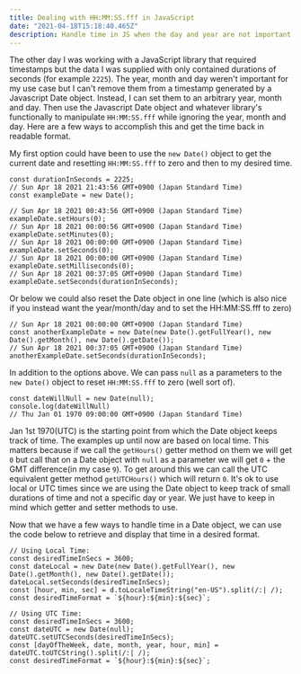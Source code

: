 ```yaml
---
title: Dealing with HH:MM:SS.fff in JavaScript
date: "2021-04-18T15:18:40.465Z"
description: Handle time in JS when the day and year are not important.
---
```


The other day I was working with a JavaScript library that required timestamps but the data I was supplied with only contained durations of seconds (for example `2225`). The year, month and day weren't important for my use case but I can't remove them from a timestamp generated by a Javascript Date object. Instead, I can set them to an arbitrary year, month and day. Then use the Javascript Date object and whatever library's functionally to manipulate `HH:MM:SS.fff` while ignoring the year, month and day. Here are a few ways to accomplish this and get the time back in readable format.

My first option could have been to use the `new Date()` object to get the current date and resetting `HH:MM:SS.fff` to zero and then to my desired time.

```
const durationInSeconds = 2225;
// Sun Apr 18 2021 21:43:56 GMT+0900 (Japan Standard Time)
const exampleDate = new Date(); 

// Sun Apr 18 2021 00:43:56 GMT+0900 (Japan Standard Time)
exampleDate.setHours(0);
// Sun Apr 18 2021 00:00:56 GMT+0900 (Japan Standard Time)
exampleDate.setMinutes(0);
// Sun Apr 18 2021 00:00:00 GMT+0900 (Japan Standard Time)
exampleDate.setSeconds(0);
// Sun Apr 18 2021 00:00:00 GMT+0900 (Japan Standard Time)
exampleDate.setMilliseconds(0);
// Sun Apr 18 2021 00:37:05 GMT+0900 (Japan Standard Time)
exampleDate.setSeconds(durationInSeconds);
```

Or below we could also reset the Date object in one line (which is also nice if you instead want the year/month/day and to set the HH:MM:SS.fff to zero)

```
// Sun Apr 18 2021 00:00:00 GMT+0900 (Japan Standard Time)
const anotherExampleDate = new Date(new Date().getFullYear(), new Date().getMonth(), new Date().getDate());
// Sun Apr 18 2021 00:37:05 GMT+0900 (Japan Standard Time)
anotherExampleDate.setSeconds(durationInSeconds);

```

In addition to the options above. We can pass `null` as a parameters to the `new Date()` object to reset `HH:MM:SS.fff` to zero (well sort of).

```
const dateWillNull = new Date(null);
console.log(dateWillNull)
// Thu Jan 01 1970 09:00:00 GMT+0900 (Japan Standard Time)
```
Jan 1st 1970(UTC) is the starting point from which the Date object keeps track of time. The examples up until now are based on local time. This matters because if we call the `getHours()` getter method on them we will get `0` but call that on a Date object with `null` as a parameter we will get `0` + the GMT difference(in my case `9`). To get around this we can call the UTC equivalent getter method `getUTCHours()` which will return `0`. It's ok to use local or UTC times since we are using the Date object to keep track of small durations of time and not a specific day or year. We just have to keep in mind which getter and setter methods to use.

Now that we have a few ways to handle time in a Date object, we can use the code below to retrieve and display that time in a desired format.


```
// Using Local Time:
const desiredTimeInSecs = 3600;
const dateLocal = new Date(new Date().getFullYear(), new Date().getMonth(), new Date().getDate());
dateLocal.setSeconds(desiredTimeInSecs);
const [hour, min, sec] = d.toLocaleTimeString("en-US").split(/:| /);
const desiredTimeFormat = `${hour}:${min}:${sec}`;
```
```
// Using UTC Time:
const desiredTimeInSecs = 3600;
const dateUTC = new Date(null);
dateUTC.setUTCSeconds(desiredTimeInSecs);
const [dayOfTheWeek, date, month, year, hour, min] = dateUTC.toUTCString().split(/:| /);
const desiredTimeFormat = `${hour}:${min}:${sec}`;
```
